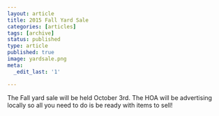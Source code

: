 ```yaml
---
layout: article
title: 2015 Fall Yard Sale
categories: [articles]
tags: [archive]
status: published
type: article
published: true
image: yardsale.png
meta:
  _edit_last: '1'

---
```


The Fall yard sale will be held October 3rd. The HOA will be advertising locally so all you need to do is be ready with items to sell!
